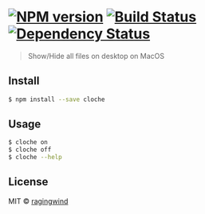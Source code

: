 #  [![NPM version][npm-image]][npm-url] [![Build Status][travis-image]][travis-url] [![Dependency Status][daviddm-url]][daviddm-image]

> Show/Hide all files on desktop on MacOS


## Install

```sh
$ npm install --save cloche
```


## Usage

```sh
$ cloche on
$ cloche off
$ cloche --help
```


## License

MIT © [ragingwind](http://github.com/ragingwind)


[npm-url]: https://npmjs.org/package/cloche
[npm-image]: https://badge.fury.io/js/cloche.svg
[travis-url]: https://travis-ci.org/ragingwind/cloche
[travis-image]: https://travis-ci.org/ragingwind/cloche.svg?branch=master
[daviddm-url]: https://david-dm.org/ragingwind/cloche.svg?theme=shields.io
[daviddm-image]: https://david-dm.org/ragingwind/cloche
